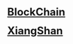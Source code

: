 

**<font size="5">[BlockChain](./BlockChain.md)</font>**

**<font size="5">[XiangShan](./XiangShan.md)</font>**

